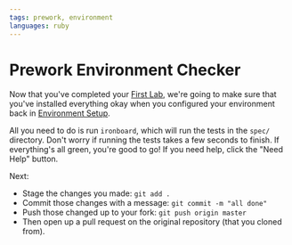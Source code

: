 ```yaml
---
tags: prework, environment
languages: ruby
---
```


# Prework Environment Checker

Now that you've completed your [First Lab](http://learn.flatironschool.com/lessons/1013), we're going to make sure that you've installed everything okay when you configured your environment back in [Environment Setup](http://learn.flatironschool.com/lessons/1171).

All you need to do is run `ironboard`, which will run the tests in the `spec/` directory. Don't worry if running the tests takes a few seconds to finish. If everything's all green, you're good to go! If you need help, click the "Need Help" button.

Next:

* Stage the changes you made: `git add .`
* Commit those changes with a message: `git commit -m "all done"`
* Push those changed up to your fork: `git push origin master`
* Then open up a pull request on the original repository (that you cloned from).